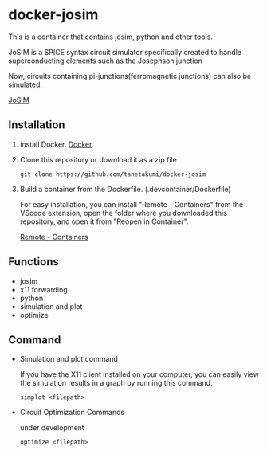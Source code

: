 # docker-josim

This is a container that contains josim, python and other tools.

JoSIM is a SPICE syntax circuit simulator specifically created to handle superconducting elements such as the Josephson junction

Now, circuits containing pi-junctions(ferromagnetic junctions) can also be simulated.

[JoSIM](https://github.com/JoeyDelp/JoSIM)

## Installation

1.  install Docker.  [Docker](https://www.docker.com/)

2.  Clone this repository or download it as a zip file
    ```
    git clone https://github.com/tanetakumi/docker-josim
    ```

3.  Build a container from the Dockerfile. (.devcontainer/Dockerfile)
    
    For easy installation, you can install "Remote - Containers" from the VScode extension, open the folder where you downloaded this repository, and open it from "Reopen in Container".

    [Remote - Containers](https://code.visualstudio.com/docs/remote/containers)

## Functions

- josim
- x11 forwarding
- python
- simulation and plot
- optimize

## Command

- Simulation and plot command

    If you have the X11 client installed on your computer, you can easily view the simulation results in a graph by running this command.
    ```
    simplot <filepath>
    ```

- Circuit Optimization Commands

    under development
    ```
    optimize <filepath>
    ```
